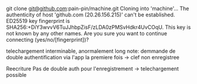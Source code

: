 
 git clone git@github.com:pain-pin/machine.git
Cloning into 'machine'...
The authenticity of host 'github.com (20.26.156.215)' can't be established.
ED25519 key fingerprint is SHA256:+DiY3wvvV6TuJJhbpZisF/zLDA0zPMSvHdkr4UvCOqU.
This key is not known by any other names.
Are you sure you want to continue connecting (yes/no/[fingerprint])? 

telechargement interminable, anormalement long
note: demmande de double authentification via l'app la premiere fois
-> clef non enregistree

Reecriture
Pas de double auth pour l'enregistrement
-> telechargement possible
